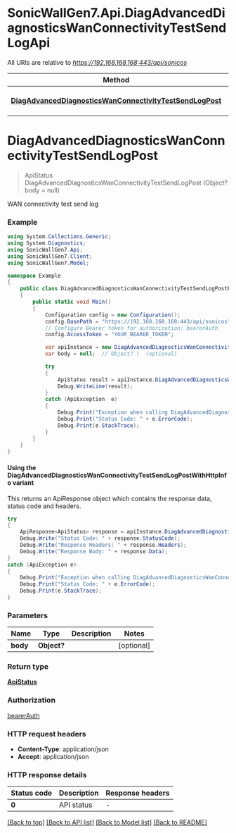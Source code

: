 # SonicWallGen7.Api.DiagAdvancedDiagnosticsWanConnectivityTestSendLogApi

All URIs are relative to *https://192.168.168.168:443/api/sonicos*

| Method | HTTP request | Description |
|--------|--------------|-------------|
| [**DiagAdvancedDiagnosticsWanConnectivityTestSendLogPost**](DiagAdvancedDiagnosticsWanConnectivityTestSendLogApi.md#diagadvanceddiagnosticswanconnectivitytestsendlogpost) | **POST** /diag/advanced/diagnostics/wan-connectivity-test-send-log |  |

<a id="diagadvanceddiagnosticswanconnectivitytestsendlogpost"></a>
# **DiagAdvancedDiagnosticsWanConnectivityTestSendLogPost**
> ApiStatus DiagAdvancedDiagnosticsWanConnectivityTestSendLogPost (Object? body = null)



WAN connectivity test send log

### Example
```csharp
using System.Collections.Generic;
using System.Diagnostics;
using SonicWallGen7.Api;
using SonicWallGen7.Client;
using SonicWallGen7.Model;

namespace Example
{
    public class DiagAdvancedDiagnosticsWanConnectivityTestSendLogPostExample
    {
        public static void Main()
        {
            Configuration config = new Configuration();
            config.BasePath = "https://192.168.168.168:443/api/sonicos";
            // Configure Bearer token for authorization: bearerAuth
            config.AccessToken = "YOUR_BEARER_TOKEN";

            var apiInstance = new DiagAdvancedDiagnosticsWanConnectivityTestSendLogApi(config);
            var body = null;  // Object? |  (optional) 

            try
            {
                ApiStatus result = apiInstance.DiagAdvancedDiagnosticsWanConnectivityTestSendLogPost(body);
                Debug.WriteLine(result);
            }
            catch (ApiException  e)
            {
                Debug.Print("Exception when calling DiagAdvancedDiagnosticsWanConnectivityTestSendLogApi.DiagAdvancedDiagnosticsWanConnectivityTestSendLogPost: " + e.Message);
                Debug.Print("Status Code: " + e.ErrorCode);
                Debug.Print(e.StackTrace);
            }
        }
    }
}
```

#### Using the DiagAdvancedDiagnosticsWanConnectivityTestSendLogPostWithHttpInfo variant
This returns an ApiResponse object which contains the response data, status code and headers.

```csharp
try
{
    ApiResponse<ApiStatus> response = apiInstance.DiagAdvancedDiagnosticsWanConnectivityTestSendLogPostWithHttpInfo(body);
    Debug.Write("Status Code: " + response.StatusCode);
    Debug.Write("Response Headers: " + response.Headers);
    Debug.Write("Response Body: " + response.Data);
}
catch (ApiException e)
{
    Debug.Print("Exception when calling DiagAdvancedDiagnosticsWanConnectivityTestSendLogApi.DiagAdvancedDiagnosticsWanConnectivityTestSendLogPostWithHttpInfo: " + e.Message);
    Debug.Print("Status Code: " + e.ErrorCode);
    Debug.Print(e.StackTrace);
}
```

### Parameters

| Name | Type | Description | Notes |
|------|------|-------------|-------|
| **body** | **Object?** |  | [optional]  |

### Return type

[**ApiStatus**](ApiStatus.md)

### Authorization

[bearerAuth](../README.md#bearerAuth)

### HTTP request headers

 - **Content-Type**: application/json
 - **Accept**: application/json


### HTTP response details
| Status code | Description | Response headers |
|-------------|-------------|------------------|
| **0** | API status |  -  |

[[Back to top]](#) [[Back to API list]](../README.md#documentation-for-api-endpoints) [[Back to Model list]](../README.md#documentation-for-models) [[Back to README]](../README.md)


